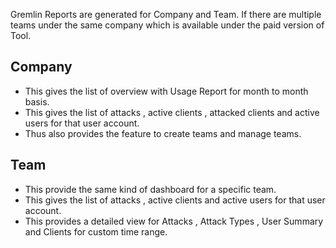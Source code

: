 Gremlin Reports are generated for Company and Team. If there are multiple teams under the same company which is available under the paid version of Tool.

## Company ##

- This gives the list of overview with Usage Report for month to month basis. 
- This gives the list of attacks , active clients , attacked clients and active users for that user account.
- Thus also provides the feature to create teams and manage teams.

## Team ##

- This provide the same kind of dashboard for a specific team.
- This gives the list of attacks , active clients and active users for that user account.
- This provides a detailed view for Attacks , Attack Types , User Summary and Clients for custom time range.
